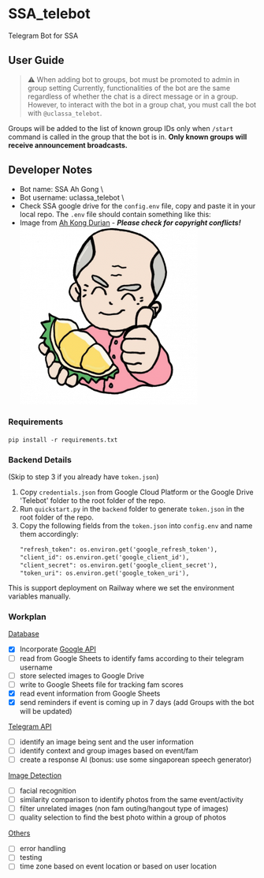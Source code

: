 # SSA_telebot
Telegram Bot for SSA

## User Guide
> ⚠️ When adding bot to groups, bot must be promoted to admin in group setting
Currently, functionalities of the bot are the same regardless of whether the chat is a direct message or in a group. However, to interact with the bot in a group chat, you must call the bot with `@uclassa_telebot`.

Groups will be added to the list of known group IDs only when `/start` command is called in the group that the bot is in. **Only known groups will receive announcement broadcasts.**

## Developer Notes

- Bot name: SSA Ah Gong \
- Bot username: uclassa_telebot \
- Check SSA google drive for the `config.env` file, copy and paste it in your local repo. The `.env` file should contain something like this:
- Image from [Ah Kong Durian](https://www.ahkongdurian.com/) - **_Please check for copyright conflicts!_**
  <img src="./img/ahgong.png">

### Requirements
```pip install -r requirements.txt```

### Backend Details

(Skip to step 3 if you already have `token.json`)
1. Copy `credentials.json` from Google Cloud Platform or the Google Drive 'Telebot' folder to the root folder of the repo. 
2. Run `quickstart.py` in the `backend` folder to generate `token.json` in the root folder of the repo.
3. Copy the following fields from the `token.json` into `config.env` and name them accordingly:
    ```
    "refresh_token": os.environ.get('google_refresh_token'),
    "client_id": os.environ.get('google_client_id'),
    "client_secret": os.environ.get('google_client_secret'),
    "token_uri": os.environ.get('google_token_uri'),
    ```
This is support deployment on Railway where we set the environment variables manually.

### Workplan

<u> Database </u>
- [x] Incorporate [Google API](https://developers.google.com/sheets/api/quickstart/python)
- [ ] read from Google Sheets to identify fams according to their telegram username
- [ ] store selected images to Google Drive
- [ ] write to Google Sheets file for tracking fam scores
- [x] read event information from Google Sheets
- [x] send reminders if event is coming up in 7 days (add Groups with the bot will be updated)

<u> Telegram API </u>
- [ ] identify an image being sent and the user information
- [ ] identify context and group images based on event/fam
- [ ] create a response AI (bonus: use some singaporean speech generator)

<u> Image Detection </u>
- [ ] facial recognition
- [ ] similarity comparison to identify photos from the same event/activity
- [ ] filter unrelated images (non fam outing/hangout type of images)
- [ ] quality selection to find the best photo within a group of photos

<u> Others </u>
- [ ] error handling
- [ ] testing
- [ ] time zone based on event location or based on user location
